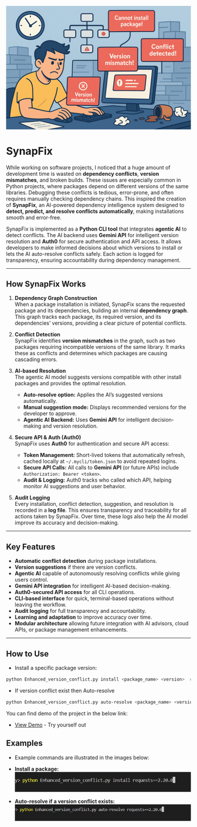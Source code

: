 ![Alt Text](images/image2.png)

# SynapFix

While working on software projects, I noticed that a huge amount of development time is wasted on **dependency conflicts**, **version mismatches**, and broken builds. These issues are especially common in Python projects, where packages depend on different versions of the same libraries. Debugging these conflicts is tedious, error-prone, and often requires manually checking dependency chains. This inspired the creation of **SynapFix**, an AI-powered dependency intelligence system designed to **detect, predict, and resolve conflicts automatically**, making installations smooth and error-free.

SynapFix is implemented as a **Python CLI tool** that integrates **agentic AI** to detect conflicts. The AI backend uses **Gemini API** for intelligent version resolution and **Auth0** for secure authentication and API access. It allows developers to make informed decisions about which versions to install or lets the AI auto-resolve conflicts safely. Each action is logged for transparency, ensuring accountability during dependency management.


---

## How SynapFix Works

1. **Dependency Graph Construction**  
   When a package installation is initiated, SynapFix scans the requested package and its dependencies, building an internal **dependency graph**. This graph tracks each package, its required version, and its dependencies’ versions, providing a clear picture of potential conflicts.

2. **Conflict Detection**  
   SynapFix identifies **version mismatches** in the graph, such as two packages requiring incompatible versions of the same library. It marks these as conflicts and determines which packages are causing cascading errors.

3. **AI-based Resolution**  
   The agentic AI model suggests versions compatible with other install packages and provides the optimal resolution.  
   - **Auto-resolve option:** Applies the AI’s suggested versions automatically.  
   - **Manual suggestion mode:** Displays recommended versions for the developer to approve.  
   - **Agentic AI Backend:** Uses **Gemini API** for intelligent decision-making and version resolution.  

4. **Secure API & Auth (Auth0)**  
   SynapFix uses **Auth0** for authentication and secure API access:  
   - **Token Management:** Short-lived tokens that automatically refresh, cached locally at `~/.mycli/token.json` to avoid repeated logins.  
   - **Secure API Calls:** All calls to **Gemini API** (or future APIs) include `Authorization: Bearer <token>`.  
   - **Audit & Logging:** Auth0 tracks who called which API, helping monitor AI suggestions and user behavior.  

5. **Audit Logging**  
   Every installation, conflict detection, suggestion, and resolution is recorded in a **log file**. This ensures transparency and traceability for all actions taken by SynapFix. Over time, these logs also help the AI model improve its accuracy and decision-making.

---

## Key Features

- **Automatic conflict detection** during package installations.  
- **Version suggestions** if there are version conflicts.  
- **Agentic AI** capable of autonomously resolving conflicts while giving users control.  
- **Gemini API integration** for intelligent AI-based decision-making.  
- **Auth0-secured API access** for all CLI operations.  
- **CLI-based interface** for quick, terminal-based operations without leaving the workflow.  
- **Audit logging** for full transparency and accountability.  
- **Learning and adaptation** to improve accuracy over time.  
- **Modular architecture** allowing future integration with AI advisors, cloud APIs, or package management enhancements.

---

## How to Use

- Install a specific package version:  
```bash
python Enhanced_version_conflict.py install <package_name> <version>  # or only <package_name>

``` 

- If version conflict exist then Auto-resolve 

```bash
python Enhanced_version_conflict.py auto-resolve <package_name> <version>  # or only <package_name>

``` 
You can find demo of the project in the below link:
- [View Demo](https://youtu.be/VcprNGYaR3M) - Try yourself out

## Examples

- Example commands are illustrated in the images below:

- **Install a package:**  
![Example 1](images/image.png)  

- **Auto-resolve if a version conflict exists:**  
![Example 2](images/image1.png)

